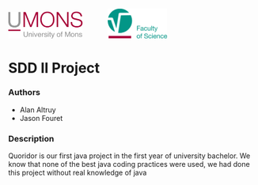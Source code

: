 <p>
    <img src="./app/src/main/resources/readme/umons.png" width="150" alt="UMONS Logo">
        &nbsp&nbsp&nbsp&nbsp&nbsp&nbsp&nbsp&nbsp&nbsp&nbsp&nbsp
    <img src="./app/src/main/resources/readme/umons-fs.png" width="120" alt="UMONS Logo">
</p>

# SDD II Project

### Authors

- Alan Altruy
- Jason Fouret



### Description
Quoridor is our first java project in the first year of university bachelor.
We know that none of the best java coding practices were used, we had done this project without real knowledge of java